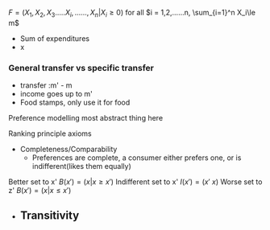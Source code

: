 

$F = (X_1,X_2,X_3.....X_i,......,X_n| X_i\ge 0)$ for all $i = 1,2,......n, \sum_{i=1}^n X_i\le m$
- Sum of expenditures
- x



### General transfer vs specific transfer

- transfer :m' - m
- income goes up to m'
- Food stamps, only use it for food


Preference modelling
	most abstract thing here

Ranking principle axioms
- Completeness/Comparability
	- Preferences are complete, a consumer either prefers one, or is indifferent(likes them equally)



Better set to x'
$B(x') = (x|x \ge x')$
Indifferent set to x'
$I(x') = (x' ~ x)$
Worse set to z'
$B(x') = (x|x \le x')$


- Transitivity
	- 